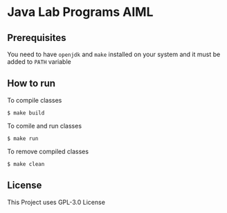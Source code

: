 # Java Lab Programs AIML

## Prerequisites
You need to have `openjdk` and `make` installed on your system and it must be added to `PATH` variable

## How to run
To compile classes
```
$ make build
```

To comile and run classes
```
$ make run
```

To remove compiled classes
```
$ make clean
```

## License
This Project uses GPL-3.0 License
